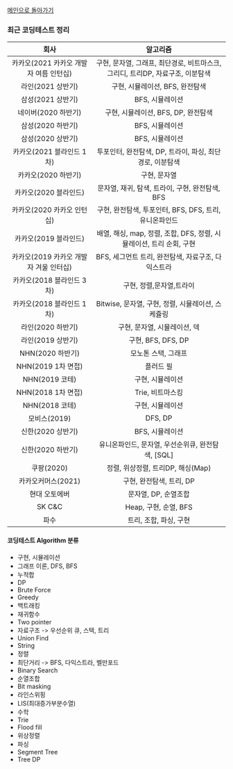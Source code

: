 [메인으로 돌아가기](https://github.com/nicehcy2/baekjoon)

### 최근 코딩테스트 정리

|회사|알고리즘|
|:--:|:--:|
|카카오(2021 카카오 개발자 여름 인턴십)|구현, 문자열, 그래프, 최단경로, 비트마스크, 그리디, 트리DP, 자료구조, 이분탐색|
|라인(2021 상반기)|구현, 시뮬레이션, BFS, 완전탐색|
|삼성(2021 상반기)|BFS, 시뮬레이션|
|네이버(2020 하반기)|구현, 시뮬레이션, BFS, DP, 완전탐색|
|삼성(2020 하반기)|BFS, 시뮬레이션|
|삼성(2020 상반기)|BFS, 시뮬레이션|
|카카오(2021 블라인드 1차)|투포인터, 완전탐색, DP, 트라이, 파싱, 최단경로, 이분탐색|
|카카오(2020 하반기)|구현, 문자열|
|카카오(2020 블라인드)|문자열, 재귀, 탐색, 트라이, 구현, 완전탐색, BFS|
|카카오(2020 카카오 인턴십)|구현, 완전탐색, 투포인터, BFS, DFS, 트리, 유니온파인드 |
|카카오(2019 블라인드)|배열, 해싱, map, 정렬, 조합, DFS, 정렬, 시뮬레이션, 트리 순회, 구현|
|카카오(2019 카카오 개발자 겨울 인터십)| BFS, 세그먼트 트리, 완전탐색, 자료구조, 다익스트라 |
|카카오(2018 블라인드 3차)|구현, 정렬,문자열,트라이|
|카카오(2018 블라인드 1차)|Bitwise, 문자열, 구현, 정렬, 시뮬레이션, 스케쥴링|
|라인(2020 하반기)|구현, 문자열, 시뮬레이션, 덱|
|라인(2019 상반기)|구현, BFS, DFS, DP|
|NHN(2020 하반기)|모노톤 스택, 그래프|
|NHN(2019 1차 면접)|플러드 필|
|NHN(2019 코테)|구현, 시뮬레이션|
|NHN(2018 1차 면접)|Trie, 비트마스킹|
|NHN(2018 코테)|구현, 시뮬레이션|
|모비스(2019)| DFS, DP|
|신한(2020 상반기)|BFS, 시뮬레이션|
|신한(2020 하반기)|유니온파인드, 문자열, 우선순위큐, 완전탐색, [SQL]|
|쿠팡(2020)|정렬, 위상정렬, 트리DP, 해싱(Map)|
|카카오커머스(2021)|구현, 완전탐색, 트리, DP|
|현대 오토에버|문자열, DP, 순열조합|
|SK C&C|Heap, 구현, 순열, BFS|
|파수|트리, 조합, 파싱, 구현|

#### 코딩테스트 Algorithm 분류
 - 구현, 시뮬레이션
 - 그래프 이론, DFS, BFS
 - 누적합
 - DP
 - Brute Force
 - Greedy
 - 백트래킹
 - 재귀함수
 - Two pointer
 - 자료구조 -> 우선순위 큐, 스택, 트리
 - Union Find
 - String
 - 정렬
 - 최단거리 -> BFS, 다익스트라, 벨만포드
 - Binary Search
 - 순열조합
 - Bit masking
 - 라인스위핑
 - LIS(최대증가부분수열)
 - 수학
 - Trie
 - Flood fill
 - 위상정렬
 - 파싱
 - Segment Tree
 - Tree DP
